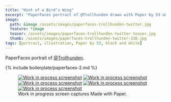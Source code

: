 ```yaml
---
title: "Hint of a Bird’s Wing"
excerpt: "PaperFaces portrait of @Trollhunden drawn with Paper by 53 on an iPad."
image: 
  path: &image /assets/images/paperfaces-trollhunden-twitter.jpg 
  feature: *image
  teaser: /assets/images/paperfaces-trollhunden-twitter-teaser.jpg
  thumb: /assets/images/paperfaces-trollhunden-twitter-150.jpg
tags: [portrait, illustration, Paper by 53, black and white]
---
```


PaperFaces portrait of [@Trollhunden](http://twitter.com/trollhunden).

{% include boilerplate/paperfaces-2.md %}

<figure class="third">
  <a href="{{ site.url }}/assets/images/paperfaces-trollhunden-process-1-lg.jpg"><img src="{{ site.url }}/assets/images/paperfaces-trollhunden-process-1-600.jpg" alt="Work in process screenshot"></a>
  <a href="{{ site.url }}/assets/images/paperfaces-trollhunden-process-2-lg.jpg"><img src="{{ site.url }}/assets/images/paperfaces-trollhunden-process-2-600.jpg" alt="Work in process screenshot"></a>
  <a href="{{ site.url }}/assets/images/paperfaces-trollhunden-process-3-lg.jpg"><img src="{{ site.url }}/assets/images/paperfaces-trollhunden-process-3-600.jpg" alt="Work in process screenshot"></a>
  <a href="{{ site.url }}/assets/images/paperfaces-trollhunden-process-4-lg.jpg"><img src="{{ site.url }}/assets/images/paperfaces-trollhunden-process-4-600.jpg" alt="Work in process screenshot"></a>
  <a href="{{ site.url }}/assets/images/paperfaces-trollhunden-process-5-lg.jpg"><img src="{{ site.url }}/assets/images/paperfaces-trollhunden-process-5-600.jpg" alt="Work in process screenshot"></a>
  <figcaption>Work in progress screen captures Made with Paper.</figcaption>
</figure>
